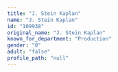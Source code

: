 ```yaml
---
title: "J. Stein Kaplan"
name: "J. Stein Kaplan"
id: "109938"
original_name: "J. Stein Kaplan"
known_for_department: "Production"
gender: "0"
adult: "false"
profile_path: "null"
---
```

